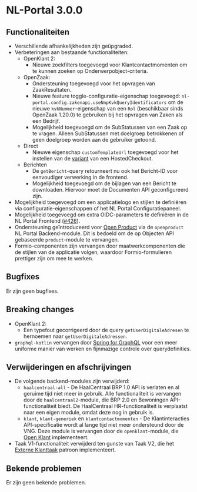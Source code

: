 # NL-Portal 3.0.0

## Functionaliteiten

* Verschillende afhankelijkheden zijn geüpgraded.
* Verbeteringen aan bestaande functionaliteiten:
    * OpenKlant 2:
        * Nieuwe zoekfilters toegevoegd voor Klantcontactmomenten om te kunnen zoeken op Onderwerpobject-criteria.
    * OpenZaak:
        * Ondersteuning toegevoegd voor het opvragen van ZaakResultaten.
        * Nieuwe feature toggle-configuratie-eigenschap toegevoegd:
          `nl-portal.config.zakenapi.useNnpKvkQueryIdentificators`
          om de nieuwe `kvkNummer`-eigenschap van een `Rol` (beschikbaar sinds OpenZaak 1.20.0) te gebruiken bij het
          opvragen van Zaken als een Bedrijf.
        * Mogelijkheid toegevoegd om de SubStatussen van een Zaak op te vragen. Alleen SubStatussen met doelgroep
          betrokkenen of geen doelgroep worden aan de gebruiker getoond.
    * Direct
        * Nieuwe eigenschap `customTemplateUrl` toegevoegd voor het instellen van de
          [variant](https://docs.direct.worldline-solutions.com/en/integration/basic-integration-methods/hosted-checkout-page#createhostedcheckoutrequest:~:text=Method%202%3A%20Customise%20the%20Template%20in%20the%20Merchant%20Portal)
          van een HostedCheckout.
    * Berichten
        * De `getBericht`-query retourneert nu ook het Bericht-ID voor eenvoudiger verwerking in de frontend.
        * Mogelijkheid toegevoegd om de bijlagen van een Bericht te downloaden. Hiervoor moet de Documenten API
          geconfigureerd zijn.
* Mogelijkheid toegevoegd om een applicatielogo en stijlen te definiëren via configuratie-eigenschappen of het NL Portal
  Configuratiepaneel.
* Mogelijkheid toegevoegd om extra OIDC-parameters te definiëren in de NL Portal Frontend
  ([#426](https://github.com/nl-portal/nl-portal-frontend-libraries/pull/426)).
* Ondersteuning geïntroduceerd voor [Open Product](https://github.com/maykinmedia/open-product) via de `openproduct` NL
  Portal Backend-module. Dit is bedoeld om de op Objecten API gebaseerde `product`-module te vervangen.
* Formio-componenten zijn vervangen door maatwerkcomponenten die de stijlen van de applicatie volgen, waardoor Formio-formulieren prettiger zijn om mee te werken.

## Bugfixes

Er zijn geen bugfixes.

## Breaking changes

* OpenKlant 2:
    * Een typefout gecorrigeerd door de query `getUserDigitaleAdresen` te hernoemen naar `getUserDigitaleAdressen`.
* `graphql-kotlin` vervangen door [Spring for GraphQL](https://spring.io/projects/spring-graphql) voor een meer uniforme
  manier van werken en fijnmazige controle over querydefinities.

## Verwijderingen en afschrijvingen

* De volgende backend-modules zijn verwijderd:
    * `haalcentraal-all` - De HaalCentraal BRP 1.0 API is verlaten en al geruime tijd niet meer in gebruik. Alle
      functionaliteit is vervangen door de `haalcentraal2`-module, die BRP 2.0 en Bewoningen API-functionaliteit biedt.
      De HaalCentraal HR-functionaliteit is verplaatst naar een eigen module, omdat deze nog in gebruik is.
    * `klant`, `klant-generiek` en `klantcontactmomenten` - De Klantinteracties API-specificatie wordt al lange tijd
      niet meer ondersteund door de VNG. Deze module is vervangen door de `openklant`-module,
      die [Open Klant](https://github.com/maykinmedia/open-klant) implementeert.
* Taak V1-functionaliteit verwijderd ten gunste van Taak V2, die het
  [Externe Klanttaak](https://dienstverleningsplatform.gitbook.io/platform-generieke-dienstverlening-public/patronen/taken/externe-klanttaak)
  patroon implementeert.

## Bekende problemen

Er zijn geen bekende problemen.
